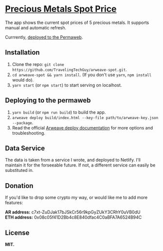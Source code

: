 # [Precious Metals Spot Price](https://p7aucde3ks72.arweave.net/ygBvjmZ4Hh8zuh2S1wzchS8stYrJljE6BWdZCaxut08)

The app shows the current spot prices of 5 precious metals. It supports manual and automatic refresh.

Currrently, [deployed to the Permaweb](https://p7aucde3ks72.arweave.net/ygBvjmZ4Hh8zuh2S1wzchS8stYrJljE6BWdZCaxut08).

## Installation

1. Clone the repo: `git clone https://github.com/TravelingTechGuy/arweave-spot.git`.
1. `cd arweave-spot && yarn install`. (If you don't use `yarn`, `npm install` would do).
1. `yarn start` (or `npm start`) to start serving on localhost.

## Deploying to the permaweb

1. `yarn build` (or `npm run build`) to build the app.
1. `arweave deploy build/index.html --key-file path/to/arweave-key.json --package`.
1. Read the official [Arweave deploy documentation](https://docs.arweave.org/developers/tools/arweave-deploy) for more options and troubleshooting.

## Data Service

The data is taken from a service I wrote, and deployed to Netlify. I'll maintain it for the forseeable future. If not, a different service can easily be substituted in.

## Donation

If you'd like to drop some crypto my way, or would like me to add more features:

**AR address:** c7xt-ZuDJak17bJSkCr56r9kpGyZUkY3CRhY0uVB0dU  
**ETH address:** 0x08c05f41D2Bb4c8E840dfac4C0aBFA7A6524B94C

## License

**MIT.**
